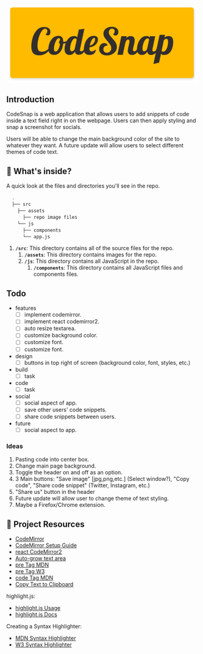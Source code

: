 <p align="center">
  <img src="/src/assets/codesnap-hero.png" width="500" alt="codesnap-hero">
</p>

## Introduction
CodeSnap is a web application that allows users to add snippets of code inside a text field right in on the webpage. Users can then apply styling and snap a screenshot for socials.

Users will be able to change the main background color of the site to whatever they want. A future update will allow users to select different themes of code text.

## 🧐 What's inside?
A quick look at the files and directories you'll see in the repo.

```bash
  .
  ├── src
    ├── assets
      ├── repo image files
    └── js
      ├── components
      └── app.js
```

1. **`/src`**: This directory contains all of the source files for the repo.
    1. **`/assets`**: This directory contains images for the repo.
    1. **`/js`**: This directory contains all JavaScript in the repo.
        1. **`/components`**: This directory contains all JavaScript files and components files.

## Todo
- features
  - [ ] implement codemirror.
  - [ ] implement react codemirror2.
  - [ ] auto resize textarea.
  - [ ] customize background color.
  - [ ] customize font.
  - [ ] customize font.
- design
  - [ ] buttons in top right of screen (background color, font, styles, etc.)
- build
  - [ ] task
- code
  - [ ] task
- social
  - [ ] social aspect of app.
  - [ ] save other users' code snippets.
  - [ ] share code snippets between users.
- future
  - [ ] social aspect to app.

### Ideas
1. Pasting code into center box.
1. Change main page background.
1. Toggle the header on and off as an option.
1. 3 Main buttons: "Save image" [jpg,png,etc.] (Select window?), "Copy code", "Share code snippet" (Twitter, Instagram, etc.)
1. "Share us" button in the header
1. Future update will allow user to change theme of text styling.
1. Maybe a Firefox/Chrome extension.

## 🔗 Project Resources
* [CodeMirror](https://codemirror.net/)
* [CodeMirror Setup Guide](https://www.youtube.com/watch?v=o1DDWQDBT9Y)
* [react CodeMirror2](https://www.npmjs.com/package/react-codemirror2)
* [Auto-grow text area](https://css-tricks.com/the-cleanest-trick-for-autogrowing-textareas/)
* [pre Tag MDN](https://developer.mozilla.org/en-US/docs/Web/HTML/Element/pre)
* [pre Tag W3](https://www.w3schools.com/tags/tag_pre.asp)
* [code Tag MDN](https://developer.mozilla.org/en-US/docs/Web/HTML/Element/code)
* [Copy Text to Clipboard](https://www.30secondsofcode.org/blog/s/copy-text-to-clipboard-with-javascript)

highlight.js: 
* [highlight.js Usage](https://highlightjs.org/usage/)
* [highlight.js Docs](https://highlightjs.readthedocs.io/en/latest/)

Creating a Syntax Highlighter:
* [MDN Syntax Highlighter](https://developer.mozilla.org/en-US/docs/MDN/Editor/Syntax_highlighting)
* [W3 Syntax Highlighter](https://www.w3schools.com/howto/howto_syntax_highlight.asp)
